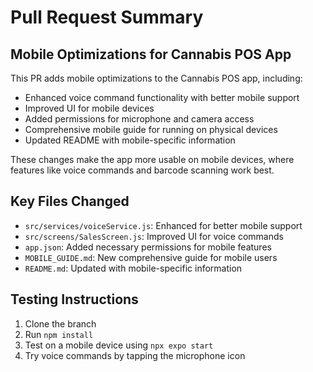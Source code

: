 # Pull Request Summary

## Mobile Optimizations for Cannabis POS App

This PR adds mobile optimizations to the Cannabis POS app, including:

- Enhanced voice command functionality with better mobile support
- Improved UI for mobile devices
- Added permissions for microphone and camera access
- Comprehensive mobile guide for running on physical devices
- Updated README with mobile-specific information

These changes make the app more usable on mobile devices, where features like voice commands and barcode scanning work best.

## Key Files Changed

- `src/services/voiceService.js`: Enhanced for better mobile support
- `src/screens/SalesScreen.js`: Improved UI for voice commands
- `app.json`: Added necessary permissions for mobile features
- `MOBILE_GUIDE.md`: New comprehensive guide for mobile users
- `README.md`: Updated with mobile-specific information

## Testing Instructions

1. Clone the branch
2. Run `npm install`
3. Test on a mobile device using `npx expo start`
4. Try voice commands by tapping the microphone icon

